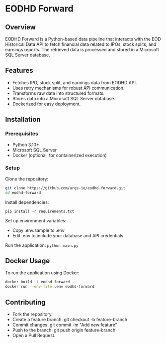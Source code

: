# EODHD Forward
## Overview
EODHD Forward is a Python-based data pipeline that interacts with the EOD Historical Data API to fetch financial data related to IPOs, stock splits, and earnings reports. The retrieved data is processed and stored in a Microsoft SQL Server database.

## Features
- Fetches IPO, stock split, and earnings data from EODHD API.
- Uses retry mechanisms for robust API communication.
- Transforms raw data into structured formats.
- Stores data into a Microsoft SQL Server database.
- Dockerized for easy deployment.

## Installation
### Prerequisites
- Python 3.10+
- Microsoft SQL Server
- Docker (optional, for containerized execution)

### Setup
Clone the repository:

```bash
git clone https://github.com/arqs-io/eodhd-forward.git
cd eodhd-forward
```

Install dependencies:

`pip install -r requirements.txt`

Set up environment variables:

- Copy .env.sample to .env
- Edit .env to include your database and API credentials.

Run the application:
`python main.py`

## Docker Usage

To run the application using Docker:


```bash
docker build -t eodhd-forward .
docker run --env-file .env eodhd-forward
```

## Contributing
- Fork the repository.
- Create a feature branch: git checkout -b feature-branch
- Commit changes: git commit -m "Add new feature"
- Push to the branch: git push origin feature-branch
- Open a Pull Request.